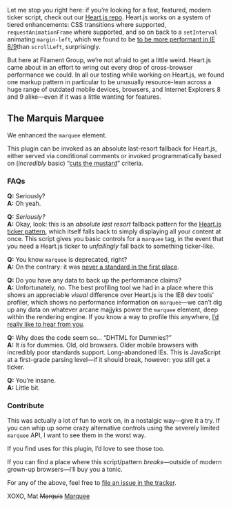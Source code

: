 Let me stop you right here: if you’re looking for a fast, featured, modern ticker script, check out our <a href="https://github.com/filamentgroup/Heart.js">Heart.js repo</a>. Heart.js works on a system of tiered enhancements: CSS transitions where supported, `requestAnimationFrame` where supported, and so on back to a `setInterval` animating `margin-left`, which we found to be <a href="http://jsperf.com/scrollpos-test">to be more performant in IE 8/9</a>than `scrollLeft`, surprisingly.

But here at Filament Group, we’re not afraid to get a little weird. Heart.js came about in an effort to wring out every drop of cross-browser performance we could. In all our testing while working on Heart.js, we found one markup pattern in particular to be unusually resource-lean across a huge range of outdated mobile devices, browsers, and Internet Explorers 8 and 9 alike—even if it was a little wanting for features.

## The Marquis Marquee

We enhanced the `marquee` element.

This plugin can be invoked as an absolute last-resort fallback for Heart.js, either served via conditional comments or invoked programmatically based on (_incredibly_ basic) “<a href="http://responsivenews.co.uk/post/18948466399/cutting-the-mustard">cuts the mustard</a>” criteria.

### FAQs

**Q:** Seriously?<br>
**A:** Oh yeah.

**Q:** _Seriously?_<br>
**A:** Okay, look: this is an _absolute last resort_ fallback pattern for the <a href="https://github.com/filamentgroup/Heart.js">Heart.js ticker pattern</a>, which itself falls back to simply displaying all your content at once. This script gives you basic controls for a `marquee` tag, in the event that you need a Heart.js ticker to _unfailingly_ fall back to something ticker-like.

**Q:** You know `marquee` is deprecated, right?<br>
**A:** On the contrary: it was <a href="https://developer.mozilla.org/en-US/docs/Web/HTML/Element/marquee?redirectlocale=en-US&redirectslug=HTML%2FElement%2Fmarquee">never a standard in the first place</a>.

**Q:** Do you have any data to back up the performance claims?<br>
**A:** Unfortunately, no. The best profiling tool we had in a place where this shows an appreciable _visual_ difference over Heart.js is the IE8 dev tools’ profiler, which shows no performance information on `marquee`—we can’t dig up any data on whatever arcane majjyks power the `marquee` element, deep within the rendering engine. If you know a way to profile this anywhere, <a href="https://github.com/filamentgroup/marquee/issues">I’d really like to hear from you</a>.

**Q:** Why does the code seem so… “DHTML for Dummies?”<br>
**A:** It _is_ for dummies. Old, old browsers. Older mobile browsers with incredibly poor standards support. Long-abandoned IEs. This is JavaScript at a first-grade parsing level—if it should break, however: you still get a ticker.

**Q:** You’re insane.<br>
**A:** Little bit.

### Contribute

This was actually a lot of fun to work on, in a nostalgic way—give it a try. If you can whip up some crazy alternative controls using the severely limited `marquee` API, I want to see them in the worst way.

If you find uses for this plugin, I’d love to see those too.

If you can find a place where this script/pattern *breaks*—outside of modern grown-up browsers—I’ll buy you a tonic.

For any of the above, feel free to <a href="https://github.com/filamentgroup/marquee/issues">file an issue in the tracker</a>.

XOXO,
Mat <s>Marquis</s> <ins>Marquee</ins>
